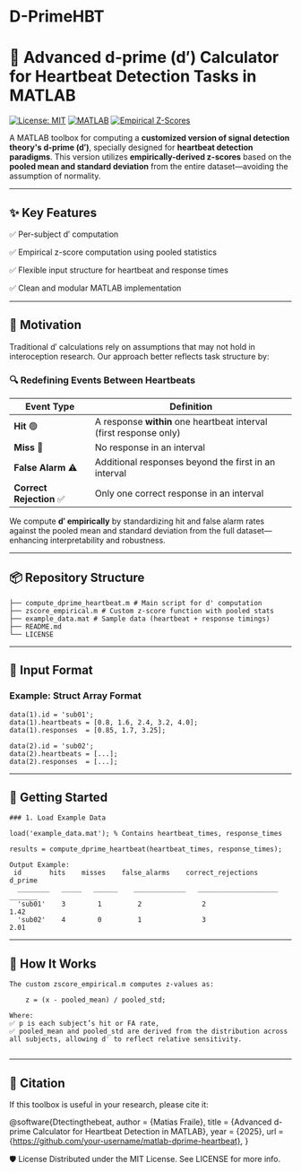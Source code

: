 # D-PrimeHBT
# 💓 Advanced d-prime (d′) Calculator for Heartbeat Detection Tasks in MATLAB

[![License: MIT](https://img.shields.io/badge/License-MIT-green.svg)](LICENSE)
[![MATLAB](https://img.shields.io/badge/MATLAB-R2021+-blue.svg)](https://www.mathworks.com/)
[![Empirical Z-Scores](https://img.shields.io/badge/Z--Scores-Empirical-orange.svg)]()

A MATLAB toolbox for computing a **customized version of signal detection theory's d-prime (d′)**, specially designed for **heartbeat detection paradigms**.
This version utilizes **empirically-derived z-scores** based on the **pooled mean and standard deviation** from the entire dataset—avoiding the assumption of normality.

---

## ✨ Key Features

✅ Per-subject d′ computation

✅ Empirical z-score computation using pooled statistics 

✅ Flexible input structure for heartbeat and response times  

✅ Clean and modular MATLAB implementation

---

## 🧠 Motivation

Traditional d′ calculations rely on assumptions that may not hold in interoception research. Our approach better reflects task structure by:

### 🔍 Redefining Events Between Heartbeats

| Event Type               | Definition |
|--------------------------|------------|
| **Hit** 🟢               | A response **within** one heartbeat interval (first response only) |
| **Miss** 🔴              | No response in an interval |
| **False Alarm** ⚠️       | Additional responses beyond the first in an interval |
| **Correct Rejection** ✅ | Only one correct response in an interval |

We compute **d′ empirically** by standardizing hit and false alarm rates against the pooled mean and standard deviation from the full dataset—enhancing interpretability and robustness.

---

## 📦 Repository Structure
```text
├── compute_dprime_heartbeat.m # Main script for d' computation
├── zscore_empirical.m # Custom z-score function with pooled stats
├── example_data.mat # Sample data (heartbeat + response timings)
├── README.md
└── LICENSE
```
---
## 🧪 Input Format

### Example: Struct Array Format

```
data(1).id = 'sub01';
data(1).heartbeats = [0.8, 1.6, 2.4, 3.2, 4.0];
data(1).responses  = [0.85, 1.7, 3.25];

data(2).id = 'sub02';
data(2).heartbeats = [...];
data(2).responses  = [...];
```

---
## 🚀 Getting Started
```
### 1. Load Example Data

load('example_data.mat'); % Contains heartbeat_times, response_times

results = compute_dprime_heartbeat(heartbeat_times, response_times);

Output Example:
 id       hits    misses    false_alarms    correct_rejections    d_prime
  ________   _____   ______    _____________   ____________________   _______
  'sub01'    3        1         2               2                     1.42
  'sub02'    4        0         1               3                     2.01
```
---
## 📐 How It Works
```
The custom zscore_empirical.m computes z-values as:

    z = (x - pooled_mean) / pooled_std;

Where:
✅ p is each subject’s hit or FA rate,
✅ pooled_mean and pooled_std are derived from the distribution across all subjects, allowing d′ to reflect relative sensitivity.


```
---
## 📖 Citation
If this toolbox is useful in your research, please cite it:

@software{Dtectingthebeat,
  author = {Matias Fraile},
  title = {Advanced d-prime Calculator for Heartbeat Detection in MATLAB},
  year = {2025},
  url = {https://github.com/your-username/matlab-dprime-heartbeat},
}

🛡 License
Distributed under the MIT License. See LICENSE for more info.
